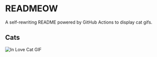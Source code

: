 # READMEOW

A self-rewriting README powered by GitHub Actions to display cat gifs.

## Cats

![In Love Cat GIF](https://media3.giphy.com/media/v1.Y2lkPTlhY2QwMmRhZWczajNvNm1zbHJnanpuZms4OXQzMHJsMTliN2ZncHZtMGg3YnhnMCZlcD12MV9naWZzX3NlYXJjaCZjdD1n/MDJ9IbxxvDUQM/200.gif)
